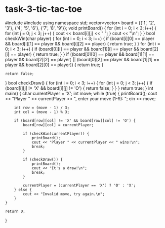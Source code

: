 # task-3-tic-tac-toe
#include <iostream>
#include <vector>
using namespace std;
vector<vector<char>> board = {{'1', '2', '3'}, {'4', '5', '6'}, {'7', '8', '9'}};
void printBoard() {
    for (int i = 0; i < 3; i++) {
        for (int j = 0; j < 3; j++) {
            cout << board[i][j] << " ";
        }
        cout << "\n";
    }
}
bool checkWin(char player) {
    for (int i = 0; i < 3; i++) {
        if (board[i][0] == player && board[i][1] == player && board[i][2] == player) {
            return true;
        }
    }
    for (int i = 0; i < 3; i++) {
        if (board[0][i] == player && board[1][i] == player && board[2][i] == player) {
            return true;
        }
    }
    if ((board[0][0] == player && board[1][1] == player && board[2][2] == player) ||
        (board[0][2] == player && board[1][1] == player && board[2][0] == player)) {
        return true;
    }

    return false;
}
bool checkDraw() {
    for (int i = 0; i < 3; i++) {
        for (int j = 0; j < 3; j++) {
            if (board[i][j] != 'X' && board[i][j] != 'O') {
                return false;
            }
        }
    }
    return true;
}
int main() {
    char currentPlayer = 'X';
    int move;
while (true) {
        printBoard();
        cout << "Player " << currentPlayer << ", enter your move (1-9): ";
        cin >> move;

        int row = (move - 1) / 3;
        int col = (move - 1) % 3;

        if (board[row][col] != 'X' && board[row][col] != 'O') {
            board[row][col] = currentPlayer;

            if (checkWin(currentPlayer)) {
                printBoard();
                cout << "Player " << currentPlayer << " wins!\n";
                break;
            }

            if (checkDraw()) {
                printBoard();
                cout << "It's a draw!\n";
                break;
            }

            currentPlayer = (currentPlayer == 'X') ? 'O' : 'X';
        } else {
            cout << "Invalid move, try again.\n";
        }
    }

    return 0;
}
